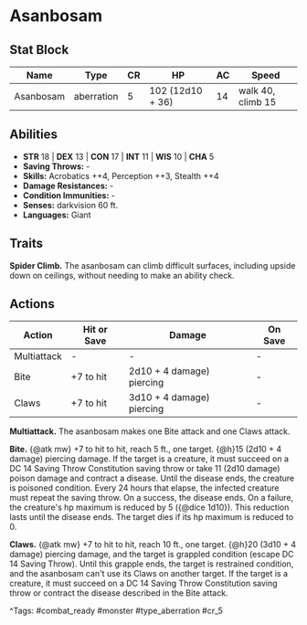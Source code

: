 # Asanbosam

## Stat Block

| Name | Type | CR | HP | AC | Speed |
|------|------|----|----|----|-------|
| Asanbosam | aberration | 5 | 102 (12d10 + 36) | 14 | walk 40, climb 15 |

## Abilities

- **STR** 18 | **DEX** 13 | **CON** 17 | **INT** 11 | **WIS** 10 | **CHA** 5
- **Saving Throws:** -  
- **Skills:** Acrobatics ++4, Perception ++3, Stealth ++4  
- **Damage Resistances:** -  
- **Condition Immunities:** -  
- **Senses:** darkvision 60 ft.  
- **Languages:** Giant

## Traits

**Spider Climb.** The asanbosam can climb difficult surfaces, including upside down on ceilings, without needing to make an ability check.


## Actions

| Action | Hit or Save | Damage | On Save |
|--------|--------------|--------|----------|
| Multiattack | - | - | - |
| Bite | +7 to hit | 2d10 + 4 damage) piercing | - |
| Claws | +7 to hit | 3d10 + 4 damage) piercing | - |

**Multiattack.** The asanbosam makes one Bite attack and one Claws attack.

**Bite.** {@atk mw} +7 to hit to hit, reach 5 ft., one target. {@h}15 (2d10 + 4 damage) piercing damage. If the target is a creature, it must succeed on a DC 14 Saving Throw Constitution saving throw or take 11 (2d10 damage) poison damage and contract a disease. Until the disease ends, the creature is poisoned condition. Every 24 hours that elapse, the infected creature must repeat the saving throw. On a success, the disease ends. On a failure, the creature's hp maximum is reduced by 5 ({@dice 1d10}). This reduction lasts until the disease ends. The target dies if its hp maximum is reduced to 0.

**Claws.** {@atk mw} +7 to hit to hit, reach 10 ft., one target. {@h}20 (3d10 + 4 damage) piercing damage, and the target is grappled condition (escape DC 14 Saving Throw). Until this grapple ends, the target is restrained condition, and the asanbosam can't use its Claws on another target. If the target is a creature, it must succeed on a DC 14 Saving Throw Constitution saving throw or contract the disease described in the Bite attack.


^Tags: #combat_ready #monster #type_aberration #cr_5